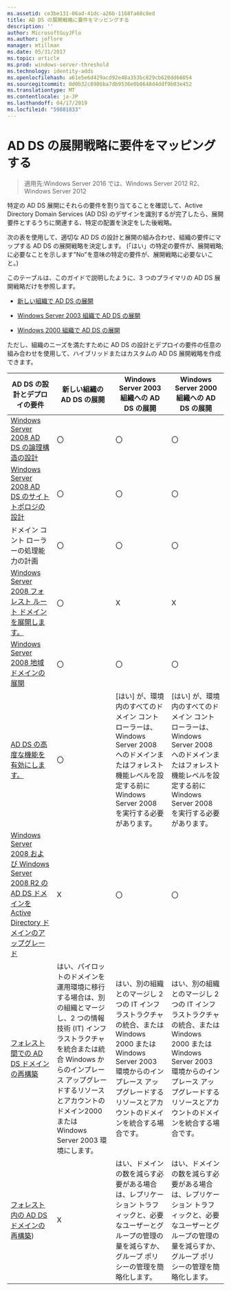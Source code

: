 ```yaml
---
ms.assetid: ce3be131-06ad-41dc-a26b-1168fa68c8ed
title: AD DS の展開戦略に要件をマッピングする
description: ''
author: MicrosoftGuyJFlo
ms.author: joflore
manager: mtillman
ms.date: 05/31/2017
ms.topic: article
ms.prod: windows-server-threshold
ms.technology: identity-adds
ms.openlocfilehash: a61e5e6d429acd92e48a353bc829cb620dd66054
ms.sourcegitcommit: 0d0b32c8986ba7db9536e0b8648d4ddf9b03e452
ms.translationtype: MT
ms.contentlocale: ja-JP
ms.lasthandoff: 04/17/2019
ms.locfileid: "59881833"
---
```

# <a name="mapping-your-requirements-to-an-ad-ds-deployment-strategy"></a>AD DS の展開戦略に要件をマッピングする

>適用先:Windows Server 2016 では、Windows Server 2012 R2、Windows Server 2012

特定の AD DS 展開にそれらの要件を割り当てることを確認して、Active Directory Domain Services (AD DS) のデザインを識別するが完了したら、展開要件とするうちに関連する、特定の配置を決定をした後戦略。  
  
次の表を使用して、適切な AD DS の設計と展開の組み合わせ、組織の要件にマップする AD DS の展開戦略を決定します。 (「はい」の特定の要件が、展開戦略; に必要なことを示します"No"を意味の特定の要件が、展開戦略に必要ないこと。)  
  
このテーブルは、このガイドで説明したように、3 つのプライマリの AD DS 展開戦略だけを参照します。  
  
-   [新しい組織で AD DS の展開](../../ad-ds/plan/Deploying-AD-DS-in-a-New-Organization.md)  
  
-   [Windows Server 2003 組織で AD DS の展開](../../ad-ds/plan/Deploying-AD-DS-in-a-Windows-Server-2003-Organization.md)  
  
-   [Windows 2000 組織で AD DS の展開](../../ad-ds/plan/Deploying-AD-DS-in-a-Windows-2000-Organization.md)  
  
ただし、組織のニーズを満たすために AD DS の設計とデプロイの要件の任意の組み合わせを使用して、ハイブリッドまたはカスタムの AD DS 展開戦略を作成できます。  
  
|AD DS の設計とデプロイの要件|新しい組織の AD DS の展開|Windows Server 2003 組織への AD DS の展開|Windows Server 2000 組織への AD DS の展開|  
|--------------------------------------------|-----------------------------------------|---------------------------------------------------------|--------------------------------------------------|  
|[Windows Server 2008 AD DS の論理構造の設計](https://technet.microsoft.com/library/cc770806.aspx)|〇|〇|〇|  
|[Windows Server 2008 AD DS のサイト トポロジの設計](Designing-the-Site-Topology.md)|〇|〇|〇|  
|ドメイン コント ローラーの処理能力の計画|〇|〇|〇|  
|[Windows Server 2008 フォレスト ルート ドメインを展開します。](https://technet.microsoft.com/library/cc731174.aspx)|〇|X|X|  
|[Windows Server 2008 地域ドメインの展開](https://technet.microsoft.com/library/cc755118.aspx)|〇|〇|〇|  
|[AD DS の高度な機能を有効にします。](../../ad-ds/plan/Enabling-Advanced-Features-for-AD-DS.md)|〇|[はい] が、環境内のすべてのドメイン コント ローラーは、Windows Server 2008 へのドメインまたはフォレスト機能レベルを設定する前に Windows Server 2008 を実行する必要があります。|[はい] が、環境内のすべてのドメイン コント ローラーは、Windows Server 2008 へのドメインまたはフォレスト機能レベルを設定する前に Windows Server 2008 を実行する必要があります。|  
|[Windows Server 2008 および Windows Server 2008 R2 の AD DS ドメインを Active Directory ドメインのアップグレード](https://technet.microsoft.com/library/cc731188.aspx)|X|〇|〇|  
|[フォレスト間での AD DS ドメインの再構築](https://go.microsoft.com/fwlink/?LinkId=93678)|はい、パイロットのドメインを運用環境に移行する場合は、別の組織とマージし、2 つの情報技術 (IT) インフラストラクチャを統合または統合 Windows からのインプレース アップグレードするリソースとアカウントのドメイン2000 または Windows Server 2003 環境にします。|はい、別の組織とのマージし 2 つの IT インフラストラクチャの統合、または Windows 2000 または Windows Server 2003 環境からのインプレース アップグレードするリソースとアカウントのドメインを統合する場合です。|はい、別の組織とのマージし 2 つの IT インフラストラクチャの統合、または Windows 2000 または Windows Server 2003 環境からのインプレース アップグレードするリソースとアカウントのドメインを統合する場合です。|  
|[フォレスト内の AD DS ドメインの再構築](https://go.microsoft.com/fwlink/?LinkId=82740))|X|はい、ドメインの数を減らす必要がある場合は、レプリケーション トラフィックと、必要なユーザーとグループの管理の量を減らすか、グループ ポリシーの管理を簡略化します。|はい、ドメインの数を減らす必要がある場合は、レプリケーション トラフィックと、必要なユーザーとグループの管理の量を減らすか、グループ ポリシーの管理を簡略化します。|  
  


